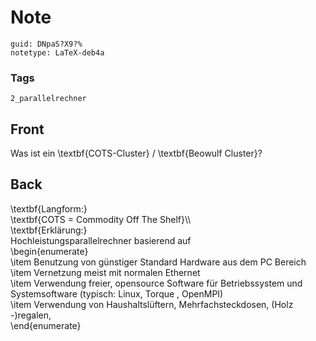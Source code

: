 # Note
```
guid: DNpaS?X9?%
notetype: LaTeX-deb4a
```

### Tags
```
2_parallelrechner
```

## Front
Was ist ein \textbf{COTS-Cluster} / \textbf{Beowulf Cluster}?

## Back
<div>\textbf{Langform:}</div><div>
</div><div>\textbf{COTS = Commodity Off The Shelf}\\</div><div>
</div><div>\textbf{Erklärung:}</div><div>
</div><div>Hochleistungsparallelrechner basierend auf
</div>\begin{enumerate}<div>\item <span>Benutzung von günstiger Standard </span><span>Hardware aus dem PC Bereich</span></div><div>\item <span>Vernetzung meist mit normalen </span><span>Ethernet</span></div><div>\item <span>Verwendung freier, open</span><span>source </span><span>Software für Betriebssystem und </span><span>Systemsoftware (typisch: Linux, </span><span>Torque , OpenMPI)</span></div><div>\item <span>Verwendung von Haushaltslüftern, </span><span>Mehrfachsteckdosen, </span><span>(Holz -)regalen,</span></div><div>\end{enumerate}</div>
